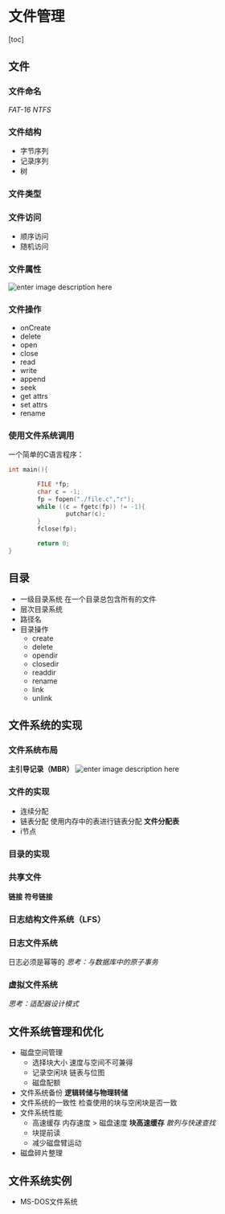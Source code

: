 # 文件管理
[toc]
## 文件
### 文件命名
*FAT-16*
*NTFS*
### 文件结构
- 字节序列
- 记录序列
- 树
### 文件类型
### 文件访问
- 顺序访问
- 随机访问
### 文件属性
![enter image description here](https://images2015.cnblogs.com/blog/381412/201601/381412-20160123234117062-757204328.jpg)
### 文件操作
- onCreate
- delete
- open
- close
- read
- write
- append
- seek
- get attrs
- set attrs
- rename
### 使用文件系统调用
一个简单的C语言程序：
```c
int main(){

        FILE *fp;
        char c = -1;
        fp = fopen("./file.c","r");
        while ((c = fgetc(fp)) != -1){
                putchar(c);
        }
        fclose(fp);

        return 0;
}
```
## 目录
- 一级目录系统
在一个目录总包含所有的文件
- 层次目录系统
- 路径名
- 目录操作
    - create
    - delete
    - opendir
    - closedir
    - readdir
    - rename
    - link
    - unlink
## 文件系统的实现
### 文件系统布局
**主引导记录（MBR）**
![enter image description here](https://pic3.zhimg.com/80/v2-76dc2f67640adbbc3a34cdd72c02180a_hd.jpg)
### 文件的实现
- 连续分配
- 链表分配
    使用内存中的表进行链表分配
    **文件分配表**
- i节点
### 目录的实现
### 共享文件
**链接**
**符号链接**
### 日志结构文件系统（LFS）
### 日志文件系统
日志必须是幂等的
*思考：与数据库中的原子事务*
### 虚拟文件系统
*思考：适配器设计模式*
## 文件系统管理和优化
- 磁盘空间管理
    - 选择块大小
    速度与空间不可兼得
    - 记录空闲块
    链表与位图
    - 磁盘配额
- 文件系统备份
**逻辑转储与物理转储**
- 文件系统的一致性
检查使用的块与空闲块是否一致
- 文件系统性能
    - 高速缓存
    内存速度 > 磁盘速度
    **块高速缓存**
    *散列与快速查找*
    - 块提前读
    - 减少磁盘臂运动
- 磁盘碎片整理
## 文件系统实例
- MS-DOS文件系统


    


